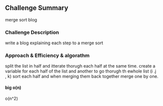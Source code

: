 ## Challenge Summary

merge sort blog

### Challenge Description
write a blog explaining each step to a merge sort


### Approach & Efficiency & algorathm

split the list in half and itterate thorugh each half at the same time. create a variable for each half of the list and another to go thorugh th ewhole list (i .j , k) sort each half and when merging them back together merge one by one.


#### big o(n)

o(n^2)